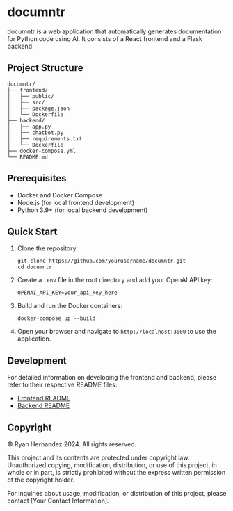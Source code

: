 # documntr

documntr is a web application that automatically generates documentation for Python code using AI. It consists of a React frontend and a Flask backend.

## Project Structure

```
documntr/
├── frontend/
│   ├── public/
│   ├── src/
│   ├── package.json
│   └── Dockerfile
├── backend/
│   ├── app.py
│   ├── chatbot.py
│   ├── requirements.txt
│   └── Dockerfile
├── docker-compose.yml
└── README.md
```

## Prerequisites

- Docker and Docker Compose
- Node.js (for local frontend development)
- Python 3.9+ (for local backend development)

## Quick Start

1. Clone the repository:
   ```
   git clone https://github.com/yourusername/documntr.git
   cd documntr
   ```

2. Create a `.env` file in the root directory and add your OpenAI API key:
   ```
   OPENAI_API_KEY=your_api_key_here
   ```

3. Build and run the Docker containers:
   ```
   docker-compose up --build
   ```

4. Open your browser and navigate to `http://localhost:3000` to use the application.

## Development

For detailed information on developing the frontend and backend, please refer to their respective README files:

- [Frontend README](./frontend/README.md)
- [Backend README](./backend/README.md)

## Copyright

© Ryan Hernandez 2024. All rights reserved.

This project and its contents are protected under copyright law. Unauthorized copying, modification, distribution, or use of this project, in whole or in part, is strictly prohibited without the express written permission of the copyright holder.

For inquiries about usage, modification, or distribution of this project, please contact [Your Contact Information].